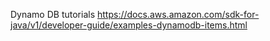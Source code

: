 Dynamo DB tutorials
https://docs.aws.amazon.com/sdk-for-java/v1/developer-guide/examples-dynamodb-items.html
